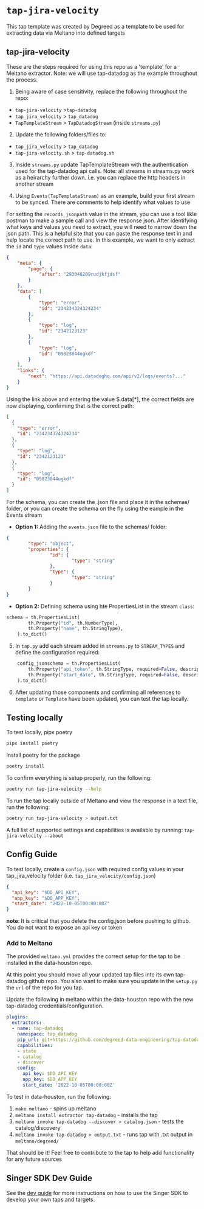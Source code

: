 # `tap-jira-velocity`
This tap template was created by Degreed as a template to be used for extracting data via Meltano into defined targets


## tap-jira-velocity

These are the steps required for using this repo as a 'template' for a Meltano extractor. Note: we will use tap-datadog as the example throughout the process.

1.  Being aware of case sensitivity, replace the following throughout the repo:

* `tap-jira-velocity` >`tap-datadog`
* `tap_jira_velocity` > `tap_datadog`
* `TapTemplateStream` > `TapDatadogStream` (inside `streams.py`)

2. Update the following folders/files to:
* `tap_jira_velocity` > `tap_datadog`
* `tap-jira-velocity.sh` > `tap-datadog.sh`

3. Inside `streams.py` update TapTemplateStream with the authentication used for the tap-datadog api calls.  Note: all streams in streams.py work as a heirarchy further down. i.e. you can replace the http headers in another stream

4. Using `Events(TapTemplateStream)` as an example, build your first stream to be synced. There are comments to help identify what values to use

For setting the `records_jsonpath` value in the stream, you can use a tool likle postman to make a sample call and view the response json.  After identifying what keys and values you need to extract, you will need to narrow down the json path. This is a helpful site that you can paste the response text in and help locate the correct path to use.  In this example, we want to only extract the `id` and `type` values inside `data`:

```json
{
    "meta": {
        "page": {
            "after": "293048209rudjkfjdsf"
        }
    },
    "data": [
        {
            "type": "error",
            "id": "234234324324234"
        },
        {
            "type": "log",
            "id": "2342123123"
        },
        {
            "type": "log",
            "id": "09823044ugkdf"
        }
    ],
    "links": {
        "next": "https://api.datadoghq.com/api/v2/logs/events?..."
    }
}
```

Using the link above and entering the value $.data[*], the correct fields are now displaying, confirming that is the correct path:

```json
[
  {
    "type": "error",
    "id": "234234324324234"
  },
  {
    "type": "log",
    "id": "2342123123"
  },
  {
    "type": "log",
    "id": "09823044ugkdf"
  }
]
```

For the schema, you can create the .json file and place it in the schemas/ folder, or you can create the schema on the fly using the eample in the Events stream

- **Option 1:** Adding the `events.json` file to the schemas/ folder:
```json
{
        "type": "object",
        "properties": {
                "id": {
                        "type": "string"
                },
                "type": {
                        "type": "string"
                }
        }
}
```

- **Option 2:** Defining schema using hte PropertiesList in the stream `class`:
```python
schema = th.PropertiesList(
        th.Property("id", th.NumberType),
        th.Property("name", th.StringType),
    ).to_dict()
```

5. In `tap.py` add each stream added in `streams.py` to `STREAM_TYPES` and define the configuration required:

```python
    config_jsonschema = th.PropertiesList(
        th.Property("api_token", th.StringType, required=False, description="api token for Basic auth"),
        th.Property("start_date", th.StringType, required=False, description="start date for sync"),
    ).to_dict()
```

6. After updating those components and confirming all references to `template` or `Template` have been updated, you can test the tap locally.

## Testing locally

To test locally, pipx poetry
```bash
pipx install poetry
```

Install poetry for the package
```bash
poetry install
```

To confirm everything is setup properly, run the following:
```bash
poetry run tap-jira-velocity --help
```

To run the tap locally outside of Meltano and view the response in a text file, run the following:
```bash
poetry run tap-jira-velocity > output.txt
```

A full list of supported settings and capabilities is available by running: `tap-jira-velocity --about`

## Config Guide

To test locally, create a `config.json` with required config values in your tap_jira_velocity folder (i.e. `tap_jira_velocity/config.json`)

```json
{
  "api_key": "$DD_API_KEY",
  "app_key": "$DD_APP_KEY",
  "start_date": "2022-10-05T00:00:00Z"
}
```

**note**: It is critical that you delete the config.json before pushing to github.  You do not want to expose an api key or token
### Add to Meltano

The provided `meltano.yml` provides the correct setup for the tap to be installed in the data-houston repo.

At this point you should move all your updated tap files into its own tap-datadog github repo. You also want to make sure you update in the `setup.py` the `url` of the repo for you tap.

Update the following in meltano within the data-houston repo with the new tap-datadog credentials/configuration.

```yml
plugins:
  extractors:
  - name: tap-datadog
    namespace: tap_datadog
    pip_url: git+https://github.com/degreed-data-engineering/tap-datadog
    capabilities:
    - state
    - catalog
    - discover
    config:
      api_key: $DD_API_KEY
      app_key: $DD_APP_KEY
      start_date: '2022-10-05T00:00:00Z'
 ```

To test in data-houston, run the following:
1. `make meltano` - spins up meltano
2. `meltano install extractor tap-datadog` - installs the tap
3. `meltano invoke tap-datadog --discover > catalog.json` - tests the catalog/discovery
3. `meltano invoke tap-datadog > output.txt` - runs tap with .txt output in `meltano/degreed/`

That should be it! Feel free to contribute to the tap to help add functionality for any future sources
## Singer SDK Dev Guide

See the [dev guide](https://sdk.meltano.com/en/latest/index.html) for more instructions on how to use the Singer SDK to
develop your own taps and targets.
